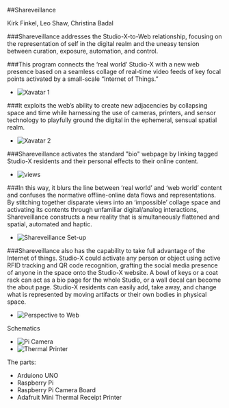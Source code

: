 ##Shareveillance

Kirk Finkel, Leo Shaw, Christina Badal

###Shareveillance addresses the Studio-X-to-Web relationship, focusing on the representation of self in the digital realm and the uneasy tension between curation, exposure, automation, and control.    

###This program connects the ‘real world’ Studio-X with a new web presence based on a seamless collage of real-time video feeds of key focal points activated by a small-scale “Internet of Things.” 

* ![Xavatar 1](https://raw.github.com/site2site/shareveillance/master/images/S2S-Xavatar-1.png)

###It exploits the web’s ability to create new adjacencies by collapsing space and time while harnessing the use of cameras, printers, and sensor technology to playfully ground the digital in the ephemeral, sensual spatial realm. 

* ![Xavatar 2](https://raw.github.com/site2site/shareveillance/master/images/S2S-Xavatar-2.png)

###Shareveillance activates the standard "bio" webpage by linking tagged Studio-X residents and their personal effects to their online content.


* ![views](https://raw.github.com/site2site/shareveillance/master/images/10.10_site2site_1-01.png)


###In this way, it blurs the line between ‘real world’ and ‘web world’ content and confuses the normative offline-online data flows and representations. By stitching together disparate views into an ‘impossible’ collage space and activating its contents through unfamiliar digital/analog interactions, Shareveillance constructs a  new reality that is simultaneously flattened and spatial, automated and haptic. 


* ![Shareveillance Set-up](https://raw.github.com/site2site/shareveillance/master/images/S2S_Shareveillance_Setup.png)
 
###Shareveillance also has the capability to take full advantage of the Internet of things. Studio-X could activate any person or object using active RFID tracking and QR code recognition, grafting the social media presence of anyone in the space onto the Studio-X website. A bowl of keys or a coat rack can act as a bio page for the whole Studio, or a wall decal can become the about page. Studio-X residents can easily add, take away, and change what is represented by moving artifacts or their own bodies in physical space.

* ![Perspective to Web](https://raw.github.com/warshawshaw/shareveillance/master/images/perspective-to-web.png)


Schematics

* ![Pi Camera](https://raw.github.com/site2site/shareveillance/master/images/S2S-Xavatar-4.png)
* ![Thermal Printer](https://raw.github.com/site2site/shareveillance/master/images/S2S-Xavatar-5.png)

The parts:
* Arduiono UNO
* Raspberry Pi
* Raspberry Pi Camera Board
* Adafruit Mini Thermal Receipt Printer




